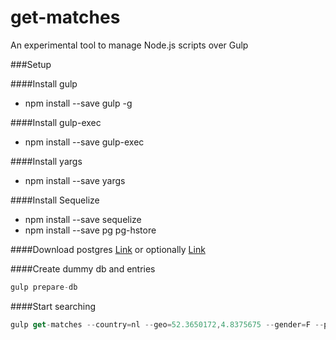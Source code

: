 # get-matches
An experimental tool to manage Node.js scripts over Gulp

###Setup

####Install gulp
* npm install --save gulp -g

####Install gulp-exec
* npm install --save gulp-exec

####Install yargs
* npm install --save yargs

####Install Sequelize
* npm install --save sequelize
* npm install --save pg pg-hstore

####Download postgres
[Link](http://www.postgresql.org/download/) or optionally [Link](http://postgresapp.com/)

####Create dummy db and entries
```javascript
gulp prepare-db
```

####Start searching
```javascript
gulp get-matches --country=nl --geo=52.3650172,4.8375675 --gender=F --preferences=fridge,ironing
```

